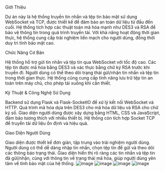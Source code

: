 Giới Thiệu

Dự án này là hệ thống truyền tin nhắn và tệp tin bảo mật sử dụng WebSocket và TCP, được thiết kế để đảm bảo an toàn dữ liệu từ đầu đến cuối. Hệ thống tích hợp các thuật toán mã hóa mạnh như DES3 và RSA để bảo vệ thông tin trong quá trình truyền tải. Với khả năng hoạt động thời gian thực, hệ thống cung cấp trải nghiệm liền mạch cho người dùng, đồng thời duy trì tính bảo mật cao.

Chức Năng Cơ Bản

Hệ thống hỗ trợ gửi tin nhắn và tệp tin qua WebSocket với tốc độ cao. Các tệp tin được mã hóa bằng DES3 và xác thực bằng chữ ký RSA trước khi truyền đi. Người dùng có thể theo dõi trạng thái gửi/nhận tin nhắn và tệp tin trong thời gian thực. Hệ thống cũng cung cấp tính năng lưu trữ tệp tin an toàn trên máy chủ, cho phép tải xuống khi cần thiết.

Kỹ Thuật & Công Nghệ Sử Dụng

Backend sử dụng Flask và Flask-SocketIO để xử lý kết nối WebSocket và HTTP. Quá trình mã hóa dựa trên DES3 cho mã hóa dữ liệu và RSA cho chữ ký số. Giao diện người dùng được xây dựng bằng HTML, CSS và JavaScript, đảm bảo tương thích với nhiều thiết bị. Hệ thống còn tích hợp Socket TCP để truyền tải dữ liệu ổn định và hiệu quả.

Giao Diện Người Dùng

Giao diện được thiết kế đơn giản, tập trung vào trải nghiệm người dùng. Người dùng có thể dễ dàng nhập tin nhắn, chọn tệp tin để gửi và theo dõi các thông báo trạng thái. Giao diện hiển thị rõ ràng các tin nhắn và tệp tin đã gửi/nhận, cùng với thông tin về trạng thái mã hóa, giúp người dùng yên tâm về tính bảo mật của hệ thống.
![image](https://github.com/user-attachments/assets/49abf13c-d080-466b-a3f8-5c7167879182)
![image](https://github.com/user-attachments/assets/4260b201-9329-4560-af03-aa0029db3046)
![image](https://github.com/user-attachments/assets/045f08d1-3fab-4b63-b605-3123bfbedbf2)
![image](https://github.com/user-attachments/assets/ecf5defa-f9a3-4e61-92aa-6a1e7486bb76)
